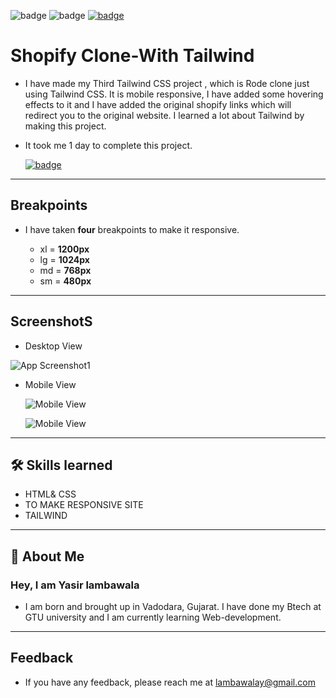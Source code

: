 ![badge](https://img.shields.io/badge/MADE%20WITH-TAILWIND-blue)
![badge](https://img.shields.io/badge/TIME%20TAKEN-1%20day-red)
[![badge](https://img.shields.io/badge/SEE%20DEMO%20-VISIT-green)](https://shopify-clone-by-yasir.netlify.app/)

# Shopify Clone-With Tailwind

- I have made my Third Tailwind CSS project , which is Rode clone just using Tailwind CSS. It is mobile responsive, I have added some hovering effects to it and I have added the original shopify links which will redirect you to the original website. I learned a lot about Tailwind by making this project.

- It took me 1 day to complete this project.

  [![badge](https://img.shields.io/badge/LINK%20OF-PROJECT-darkgreen)](https://shopify-clone-by-yasir.netlify.app/)

---

## Breakpoints

- I have taken **four** breakpoints to make it responsive.

  - xl = **1200px**
  - lg = **1024px**
  - md = **768px**
  - sm = **480px**

---

## ScreenshotS

- Desktop View

![App Screenshot1](./shopify-images/shopify-clone-ss.png)

- Mobile View

  ![Mobile View](./shopify-images/shopify-clone-mobile-vs1.png)

  ![Mobile View](./shopify-images/shopify-colone-mobilevs2.png)

---

## 🛠 Skills learned

- HTML& CSS
- TO MAKE RESPONSIVE SITE
- TAILWIND

---

## 🚀 About Me

### Hey, I am Yasir lambawala

- I am born and brought up in Vadodara, Gujarat. I have done my Btech at GTU university and I am currently learning Web-development.

---

## Feedback

- If you have any feedback, please reach me at lambawalay@gmail.com
